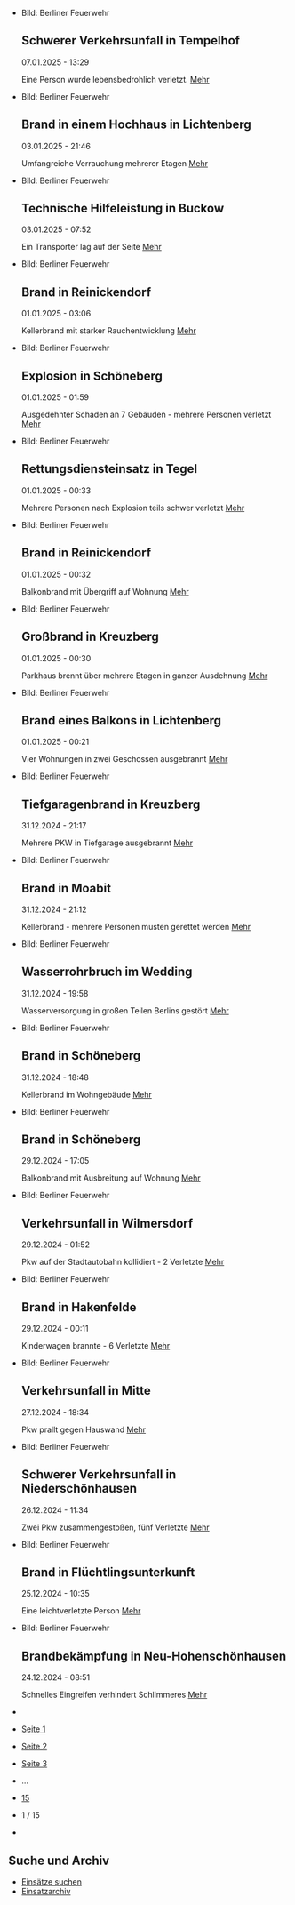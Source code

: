 * Bild: Berliner Feuerwehr

  Schwerer Verkehrsunfall in Tempelhof
  ----------

   07.01.2025 - 13:29

   Eine Person wurde lebensbedrohlich verletzt.
  [Mehr](https://www.berliner-feuerwehr.de/aktuelles/einsaetze/schwerer-verkehrsunfall-in-tempelhof-4764/)

* Bild: Berliner Feuerwehr

  Brand in einem Hochhaus in Lichtenberg
  ----------

   03.01.2025 - 21:46

   Umfangreiche Verrauchung mehrerer Etagen
  [Mehr](https://www.berliner-feuerwehr.de/aktuelles/einsaetze/brand-in-hoehenschoenhausen-4761/)

* Bild: Berliner Feuerwehr

  Technische Hilfeleistung in Buckow
  ----------

   03.01.2025 - 07:52

   Ein Transporter lag auf der Seite
  [Mehr](https://www.berliner-feuerwehr.de/aktuelles/einsaetze/technische-hilfeleistung-in-buckow-4760/)

* Bild: Berliner Feuerwehr

  Brand in Reinickendorf
  ----------

   01.01.2025 - 03:06

   Kellerbrand mit starker Rauchentwicklung
  [Mehr](https://www.berliner-feuerwehr.de/aktuelles/einsaetze/brand-in-reinickendorf-12-4754/)

* Bild: Berliner Feuerwehr

  Explosion in Schöneberg
  ----------

   01.01.2025 - 01:59

   Ausgedehnter Schaden an 7 Gebäuden - mehrere Personen verletzt
  [Mehr](https://www.berliner-feuerwehr.de/aktuelles/einsaetze/explosion-in-schoeneberg-4758/)

* Bild: Berliner Feuerwehr

  Rettungsdiensteinsatz in Tegel
  ----------

   01.01.2025 - 00:33

   Mehrere Personen nach Explosion teils schwer verletzt
  [Mehr](https://www.berliner-feuerwehr.de/aktuelles/einsaetze/rettungsdiensteinsatz-in-tegel-4756/)

* Bild: Berliner Feuerwehr

  Brand in Reinickendorf
  ----------

   01.01.2025 - 00:32

   Balkonbrand mit Übergriff auf Wohnung
  [Mehr](https://www.berliner-feuerwehr.de/aktuelles/einsaetze/brand-in-reinickendorf-13-4755/)

* Bild: Berliner Feuerwehr

  Großbrand in Kreuzberg
  ----------

   01.01.2025 - 00:30

   Parkhaus brennt über mehrere Etagen in ganzer Ausdehnung
  [Mehr](https://www.berliner-feuerwehr.de/aktuelles/einsaetze/grossbrand-in-kreuzberg-1-4751/)

* Bild: Berliner Feuerwehr

  Brand eines Balkons in Lichtenberg
  ----------

   01.01.2025 - 00:21

   Vier Wohnungen in zwei Geschossen ausgebrannt
  [Mehr](https://www.berliner-feuerwehr.de/aktuelles/einsaetze/brand-eines-balkons-in-lichtenberg-4750/)

* Bild: Berliner Feuerwehr

  Tiefgaragenbrand in Kreuzberg
  ----------

   31.12.2024 - 21:17

   Mehrere PKW in Tiefgarage ausgebrannt
  [Mehr](https://www.berliner-feuerwehr.de/aktuelles/einsaetze/tiefgaragenbrand-in-kreuzberg-4749/)

* Bild: Berliner Feuerwehr

  Brand in Moabit
  ----------

   31.12.2024 - 21:12

   Kellerbrand - mehrere Personen musten gerettet werden
  [Mehr](https://www.berliner-feuerwehr.de/aktuelles/einsaetze/brand-in-moabit-9-4757/)

* Bild: Berliner Feuerwehr

  Wasserrohrbruch im Wedding
  ----------

   31.12.2024 - 19:58

   Wasserversorgung in großen Teilen Berlins gestört
  [Mehr](https://www.berliner-feuerwehr.de/aktuelles/einsaetze/wasserrohrbruch-in-gesundbrunnen-4748/)

* Bild: Berliner Feuerwehr

  Brand in Schöneberg
  ----------

   31.12.2024 - 18:48

   Kellerbrand im Wohngebäude
  [Mehr](https://www.berliner-feuerwehr.de/aktuelles/einsaetze/brand-in-schoeneberg-10-4752/)

* Bild: Berliner Feuerwehr

  Brand in Schöneberg
  ----------

   29.12.2024 - 17:05

   Balkonbrand mit Ausbreitung auf Wohnung
  [Mehr](https://www.berliner-feuerwehr.de/aktuelles/einsaetze/brand-in-schoeneberg-9-4746/)

* Bild: Berliner Feuerwehr

  Verkehrsunfall in Wilmersdorf
  ----------

   29.12.2024 - 01:52

   Pkw auf der Stadtautobahn kollidiert -
  2 Verletzte
  [Mehr](https://www.berliner-feuerwehr.de/aktuelles/einsaetze/verkehrsunfall-in-wilmersdorf-1-4745/)

* Bild: Berliner Feuerwehr

  Brand in Hakenfelde
  ----------

   29.12.2024 - 00:11

   Kinderwagen brannte - 6 Verletzte
  [Mehr](https://www.berliner-feuerwehr.de/aktuelles/einsaetze/band-in-hakenfelde-4744/)

* Bild: Berliner Feuerwehr

  Verkehrsunfall in Mitte
  ----------

   27.12.2024 - 18:34

   Pkw prallt gegen Hauswand
  [Mehr](https://www.berliner-feuerwehr.de/aktuelles/einsaetze/verkehrsunfall-in-mitte-2-4743/)

* Bild: Berliner Feuerwehr

  Schwerer Verkehrsunfall in Niederschönhausen
  ----------

   26.12.2024 - 11:34

   Zwei Pkw zusammengestoßen, fünf Verletzte
  [Mehr](https://www.berliner-feuerwehr.de/aktuelles/einsaetze/schwerer-verkehrsunfall-in-niederschoenhausen-4742/)

* Bild: Berliner Feuerwehr

  Brand in Flüchtlingsunterkunft
  ----------

   25.12.2024 - 10:35

   Eine leichtverletzte Person
  [Mehr](https://www.berliner-feuerwehr.de/aktuelles/einsaetze/brand-in-fluechtlingsunterkunft-1-4740/)

* Bild: Berliner Feuerwehr

  Brandbekämpfung in Neu-Hohenschönhausen
  ----------

   24.12.2024 - 08:51

   Schnelles Eingreifen verhindert Schlimmeres
  [Mehr](https://www.berliner-feuerwehr.de/aktuelles/einsaetze/brandbekaempfung-in-neu-hohenschoenhausen-4739/)

* []()
* [Seite 1](https://www.berliner-feuerwehr.de/aktuelles/einsaetze/1/)
* [Seite 2](https://www.berliner-feuerwehr.de/aktuelles/einsaetze/2/)
* [Seite 3](https://www.berliner-feuerwehr.de/aktuelles/einsaetze/3/)
* …
* [15](https://www.berliner-feuerwehr.de/aktuelles/einsaetze/15/)
* 1 / 15
* [](https://www.berliner-feuerwehr.de/aktuelles/einsaetze/2/)

Suche und Archiv
----------

* [Einsätze suchen](https://www.berliner-feuerwehr.de/aktuelles/einsaetze/einsatzsuche/)
* [Einsatzarchiv](https://www.berliner-feuerwehr.de/aktuelles/einsaetze/einsatzarchiv/)
